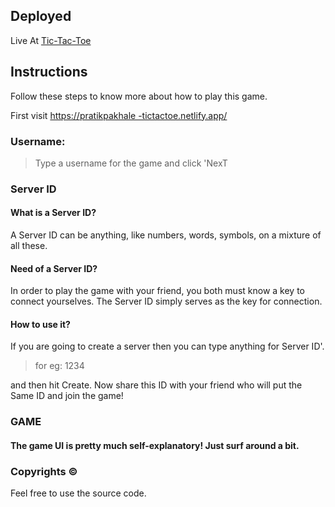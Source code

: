 ## Deployed

Live At [Tic-Tac-Toe](https://pratikpakhale-tictactoe.netlify.app/)

## Instructions

Follow these steps to know more about how to play this
game.

First visit [https://pratikpakhale
-tictactoe.netlify.app/](https://pratikpakhale-tictactoe.netlify.app/)

### Username:

> Type a username for the game and click 'NexT

### Server ID

#### What is a Server ID?

A Server ID can be anything, like numbers, words, symbols, on a mixture of all these.

#### Need of a Server ID? 
In order to play the game with your friend, you both must know a key to connect yourselves. The Server ID simply serves as the key for connection.

#### How to use it?

If you are going to create a server then you can type anything for Server ID'.

>for eg: 1234

and then hit Create. Now share this ID with your friend who will put the
Same ID and join the game!

### GAME

#### The game UI is pretty much self-explanatory! Just surf around a bit.

### Copyrights ©
Feel free to use the source code.